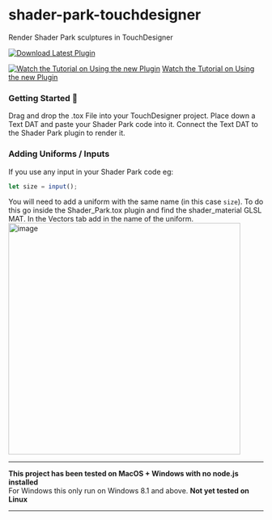 # shader-park-touchdesigner
Render Shader Park sculptures in TouchDesigner

[![Download Latest Plugin](https://img.shields.io/badge/Download_Latest_Plugin_%E2%86%93-blank?style=for-the-badge)](https://github.com/shader-park/shader-park-touchdesigner/releases/latest/download/Shader_Park_TD.tox)

   
[![Watch the Tutorial on Using the new Plugin](https://github.com/user-attachments/assets/afa6acf9-a362-442b-8a4a-09f70ff4d45e)](https://youtu.be/YxT1u5hOifU?si=0TTnFKtbpnCGB3Sv)
[Watch the Tutorial on Using the new Plugin](https://youtu.be/YxT1u5hOifU?si=0TTnFKtbpnCGB3Sv)


### Getting Started 🎉
Drag and drop the .tox File into your TouchDesigner project. Place down a Text DAT and paste your Shader Park code into it. Connect the Text DAT to the Shader Park plugin to render it.

### Adding Uniforms / Inputs
If you use any input in your Shader Park code eg:
```javascript
let size = input();
```
You will need to add a uniform with the same name (in this case ```size```). To do this go inside the Shader_Park.tox plugin and 
find the shader_material GLSL MAT. In the Vectors tab add in the name of the uniform.
<img width="458" alt="image" src="https://user-images.githubusercontent.com/6014011/167264366-9ec8cd44-104c-4827-9a17-0b78d37db640.png">


---

**This project has been tested on MacOS + Windows with no node.js installed**  
For Windows this only run on Windows 8.1 and above.
**Not yet tested on Linux**

---
